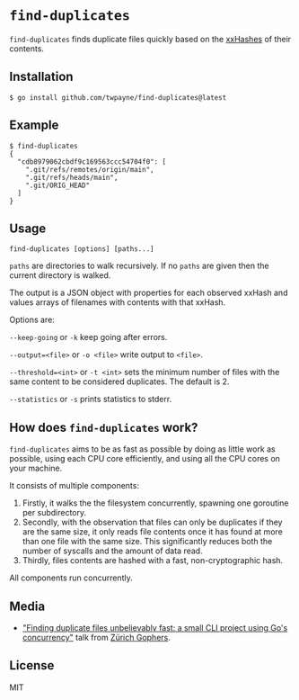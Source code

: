 # `find-duplicates`

`find-duplicates` finds duplicate files quickly based on the
[xxHashes](https://xxhash.com/) of their contents.

## Installation

```console
$ go install github.com/twpayne/find-duplicates@latest
```

## Example

```console
$ find-duplicates
{
  "cdb8979062cbdf9c169563ccc54704f0": [
    ".git/refs/remotes/origin/main",
    ".git/refs/heads/main",
    ".git/ORIG_HEAD"
  ]
}
```

## Usage

```
find-duplicates [options] [paths...]
```

`paths` are directories to walk recursively. If no `paths` are given then the
current directory is walked.

The output is a JSON object with properties for each observed xxHash and values
arrays of filenames with contents with that xxHash.

Options are:

`--keep-going` or `-k` keep going after errors.

`--output=<file>` or `-o <file>` write output to `<file>`.

`--threshold=<int>` or `-t <int>` sets the minimum number of files with the same
content to be considered duplicates. The default is 2.

`--statistics` or `-s` prints statistics to stderr.

## How does `find-duplicates` work?

`find-duplicates` aims to be as fast as possible by doing as little work as
possible, using each CPU core efficiently, and using all the CPU cores on your
machine.

It consists of multiple components:

1. Firstly, it walks the the filesystem concurrently, spawning one goroutine per
   subdirectory.
2. Secondly, with the observation that files can only be duplicates if they are
   the same size, it only reads file contents once it has found at more than one
   file with the same size. This significantly reduces both the number of
   syscalls and the amount of data read.
3. Thirdly, files contents are hashed with a fast, non-cryptographic hash.

All components run concurrently.

## Media

* ["Finding duplicate files unbelievably fast: a small CLI project using Go's concurrency"](https://www.youtube.com/watch?v=wJ7-Y55Esio) talk from [Zürich Gophers](https://www.meetup.com/zurich-gophers/).

## License

MIT